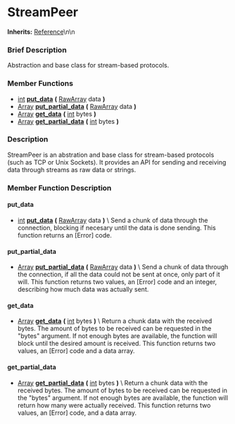 #  StreamPeer  
**Inherits:** [Reference](class_reference)\\n\\n
###  Brief Description  
Abstraction and base class for stream-based protocols.

###  Member Functions 
  * [int](class_int)  **[put_data](#put_data)**  **(** [RawArray](class_rawarray) data  **)**
  * [Array](class_array)  **[put_partial_data](#put_partial_data)**  **(** [RawArray](class_rawarray) data  **)**
  * [Array](class_array)  **[get_data](#get_data)**  **(** [int](class_int) bytes  **)**
  * [Array](class_array)  **[get_partial_data](#get_partial_data)**  **(** [int](class_int) bytes  **)**

###  Description  
StreamPeer is an abstration and base class for stream-based protocols (such as TCP or Unix Sockets). It provides an API for sending and receiving data through streams as raw data or strings.

###  Member Function Description  

#### <a name="put_data">put_data</a>
  * [int](class_int)  **[put_data](#put_data)**  **(** [RawArray](class_rawarray) data  **)**
\\
Send a chunk of data through the connection, blocking if necesary until the data is done sending. This function returns an [Error] code.

#### <a name="put_partial_data">put_partial_data</a>
  * [Array](class_array)  **[put_partial_data](#put_partial_data)**  **(** [RawArray](class_rawarray) data  **)**
\\
Send a chunk of data through the connection, if all the data could not be sent at once, only part of it will. This function returns two values, an [Error] code and an integer, describing how much data was actually sent.

#### <a name="get_data">get_data</a>
  * [Array](class_array)  **[get_data](#get_data)**  **(** [int](class_int) bytes  **)**
\\
Return a chunk data with the received bytes. The amount of bytes to be received can be requested in the "bytes" argument. If not enough bytes are available, the function will block until the desired amount is received. This function returns two values, an [Error] code and a data array.

#### <a name="get_partial_data">get_partial_data</a>
  * [Array](class_array)  **[get_partial_data](#get_partial_data)**  **(** [int](class_int) bytes  **)**
\\
Return a chunk data with the received bytes. The amount of bytes to be received can be requested in the "bytes" argument. If not enough bytes are available, the function will return how many were actually received. This function returns two values, an [Error] code, and a data array.
